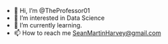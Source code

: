 - 👋 Hi, I’m @TheProfessor01
- 👀 I’m interested in Data Science
- 🌱 I’m currently learning.
- 📫 How to reach me SeanMartinHarvey@gmail.com

<!---
TheProfessor01/TheProfessor01 is a ✨ special ✨ repository because its `README.md` (this file) appears on your GitHub profile.
You can click the Preview link to take a look at your changes.
--->
